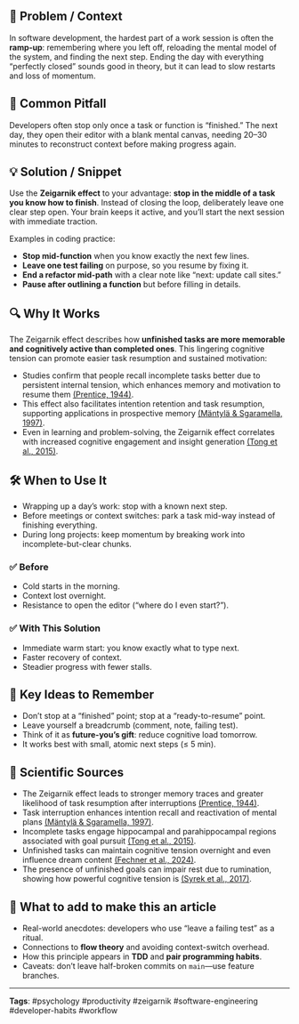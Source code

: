 
## 🎯 Problem / Context  
In software development, the hardest part of a work session is often the **ramp-up**: remembering where you left off, reloading the mental model of the system, and finding the next step. Ending the day with everything “perfectly closed” sounds good in theory, but it can lead to slow restarts and loss of momentum.  

## 🐛 Common Pitfall  
Developers often stop only once a task or function is “finished.” The next day, they open their editor with a blank mental canvas, needing 20–30 minutes to reconstruct context before making progress again.  

## 💡 Solution / Snippet  
Use the **Zeigarnik effect** to your advantage: **stop in the middle of a task you know how to finish**. Instead of closing the loop, deliberately leave one clear step open. Your brain keeps it active, and you’ll start the next session with immediate traction.  

Examples in coding practice:  
- **Stop mid-function** when you know exactly the next few lines.  
- **Leave one test failing** on purpose, so you resume by fixing it.  
- **End a refactor mid-path** with a clear note like “next: update call sites.”  
- **Pause after outlining a function** but before filling in details.  

## 🔍 Why It Works  
The Zeigarnik effect describes how **unfinished tasks are more memorable and cognitively active than completed ones**. This lingering cognitive tension can promote easier task resumption and sustained motivation:
- Studies confirm that people recall incomplete tasks better due to persistent internal tension, which enhances memory and motivation to resume them [(Prentice, 1944)](https://consensus.app/papers/the-interruption-of-tasks-prentice/c0fc82d648755d2897cf1b17a0ae415f/?utm_source=chatgpt).
- This effect also facilitates intention retention and task resumption, supporting applications in prospective memory [(Mäntylä & Sgaramella, 1997)](https://consensus.app/papers/interrupting-intentions-zeigarniklike-effects-in-mäntylä-sgaramella/3146e71181a25c78bd8e5d7b39e9b5f1/?utm_source=chatgpt).
- Even in learning and problem-solving, the Zeigarnik effect correlates with increased cognitive engagement and insight generation [(Tong et al., 2015)](https://consensus.app/papers/zeigarnik-effect-in-scientific-inventions-creations-tong-yang/960f3b5dd52d521999124eaa2a8e6fb8/?utm_source=chatgpt).

## 🛠️ When to Use It  
- Wrapping up a day’s work: stop with a known next step.  
- Before meetings or context switches: park a task mid-way instead of finishing everything.  
- During long projects: keep momentum by breaking work into incomplete-but-clear chunks.  

### ✅ Before  
- Cold starts in the morning.  
- Context lost overnight.  
- Resistance to open the editor (“where do I even start?”).  

### ✅ With This Solution  
- Immediate warm start: you know exactly what to type next.  
- Faster recovery of context.  
- Steadier progress with fewer stalls.  

## 🧠 Key Ideas to Remember  
- Don’t stop at a “finished” point; stop at a “ready-to-resume” point.  
- Leave yourself a breadcrumb (comment, note, failing test).  
- Think of it as **future-you’s gift**: reduce cognitive load tomorrow.  
- It works best with small, atomic next steps (≤ 5 min).  

## 🧪 Scientific Sources  
- The Zeigarnik effect leads to stronger memory traces and greater likelihood of task resumption after interruptions [(Prentice, 1944)](https://doi.org/10.1037/H0059614).  
- Task interruption enhances intention recall and reactivation of mental plans [(Mäntylä & Sgaramella, 1997)](https://doi.org/10.1007/BF00419767).  
- Incomplete tasks engage hippocampal and parahippocampal regions associated with goal pursuit [(Tong et al., 2015)](https://doi.org/10.1360/n972015-00508).  
- Unfinished tasks can maintain cognitive tension overnight and even influence dream content [(Fechner et al., 2024)](https://doi.org/10.1093/sleepadvances/zpae088).  
- The presence of unfinished goals can impair rest due to rumination, showing how powerful cognitive tension is [(Syrek et al., 2017)](https://doi.org/10.1037/ocp0000031).  

## 📝 What to add to make this an article  
- Real-world anecdotes: developers who use “leave a failing test” as a ritual.  
- Connections to **flow theory** and avoiding context-switch overhead.  
- How this principle appears in **TDD** and **pair programming habits**.  
- Caveats: don’t leave half-broken commits on `main`—use feature branches.  

---

**Tags**: #psychology #productivity #zeigarnik #software-engineering #developer-habits #workflow  
